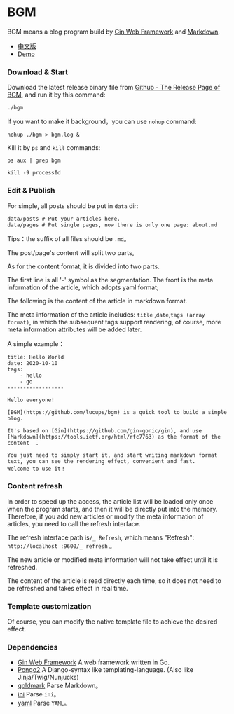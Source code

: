 # BGM

BGM means a blog program build by [Gin Web Framework](https://github.com/gin-gonic/gin) and [Markdown](https://tools.ietf.org/html/rfc7763).

- [中文版](README_CN.md)
- [Demo](http://bgm.crowall.com/)

### Download & Start

Download the latest release binary file from [Github - The Release Page of BGM](https://github.com/lucups/bgm/releases/), and run it by this command:

```
./bgm
```

If you want to make it background，you can use `nohup` command:

```
nohup ./bgm > bgm.log &
```

Kill it by `ps` and `kill` commands:

```
ps aux | grep bgm

kill -9 processId
```

### Edit & Publish

For simple, all posts should be put in `data` dir:

```
data/posts # Put your articles here.
data/pages # Put single pages, now there is only one page: about.md
```

Tips：the suffix of all files should be `.md`。

The post/page's content will split two parts, 

As for the content format, it is divided into two parts.

The first line is all '-' symbol as the segmentation. The front is the meta information of the article, which adopts yaml format;

The following is the content of the article in markdown format.

The meta information of the article includes: `title` ,`date`,`tags (array format)`,
 in which the subsequent tags support rendering, of course, more meta information attributes will be added later.

A simple example：

```
title: Hello World
date: 2020-10-10
tags:
    - hello
    - go
------------------

Hello everyone!

[BGM](https://github.com/lucups/bgm) is a quick tool to build a simple blog.

It's based on [Gin](https://github.com/gin-gonic/gin), and use [Markdown](https://tools.ietf.org/html/rfc7763) as the format of the content  .

You just need to simply start it, and start writing markdown format text, you can see the rendering effect, convenient and fast.
Welcome to use it！
```
### Content refresh

In order to speed up the access, the article list will be loaded only once when the program starts, and then it will be directly put into the memory. Therefore, if you add new articles or modify the meta information of articles, you need to call the refresh interface.

The refresh interface path is`/_ Refresh`, which means "Refresh": ` http://localhost :9600/_ refresh` 。

The new article or modified meta information will not take effect until it is refreshed.

The content of the article is read directly each time, so it does not need to be refreshed and takes effect in real time.

### Template customization

Of course, you can modify the native template file to achieve the desired effect.

### Dependencies

- [Gin Web Framework](https://github.com/gin-gonic/gin) A web framework written in Go. 
- [Pongo2](https://github.com/flosch/pongo2) A Django-syntax like templating-language. (Also like Jinja/Twig/Nunjucks)
- [goldmark](https://github.com/yuin/goldmark) Parse Markdown。
- [ini](github.com/go-ini/ini) Parse `ini`。
- [yaml](gopkg.in/yaml.v2) Parse `YAML`。

